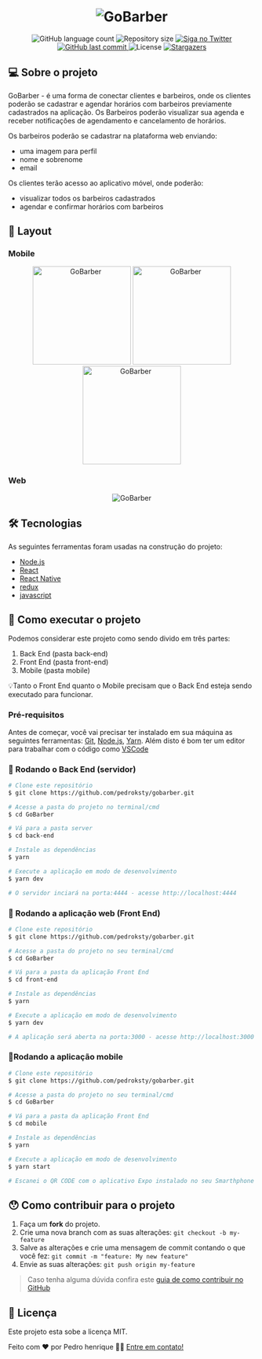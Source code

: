 <h1 align="center">
    <img alt="GoBarber" title="GoBarber" src="./assets/iphone-gif.gif" />
</h1>

<p align="center">
  <img alt="GitHub language count" src="https://img.shields.io/github/languages/count/pedroksty/GoBarber?color=%2304D361">

  <img alt="Repository size" src="https://img.shields.io/github/repo-size/pedroksty/GoBarber">

  	
  <a href="https://www.twitter.com/pedroksty/">
    <img alt="Siga no Twitter" src="https://img.shields.io/twitter/url?url=https%3A%2F%2Fgithub.com%2Fpedroksty%2Fnlw1">
  </a>
	
  
  <a href="https://github.com/pedroksty/GoBarber/commits/master">
    <img alt="GitHub last commit" src="https://img.shields.io/github/last-commit/pedroksty/GoBarber">
  </a>

  <img alt="License" src="https://img.shields.io/badge/license-MIT-brightgreen">
   <a href="https://github.com/pedroksty/GoBarber/stargazers">
    <img alt="Stargazers" src="https://img.shields.io/github/stars/pedroksty/cGoBarber?style=social">
  </a>
</p>


## 💻 Sobre o projeto

 GoBarber - é uma forma de conectar clientes e barbeiros, onde os clientes poderão se cadastrar e
 agendar horários com barbeiros previamente cadastrados na aplicação. Os Barbeiros poderão visualizar
 sua agenda e receber notificações de agendamento e cancelamento de horários.

Os barbeiros poderão se cadastrar na plataforma web enviando:
- uma imagem para perfil
- nome e sobrenome
- email

Os clientes terão acesso ao aplicativo móvel, onde poderão:
- visualizar todos os barbeiros cadastrados
- agendar e confirmar horários com barbeiros

## 🎨 Layout

### Mobile

<p align="center">
  <img alt="GoBarber" title="GoBarber" src="./assets/iphone-agendamento.png" width="200px">

  <img alt="GoBarber" title="GoBarber" src="./assets/iphone-hour.png" width="200px">

  <img alt="GoBarber" title="GoBarber" src="./assets/iphone-confirm.png" width="200px">

</p>

### Web

<p align="center" style="display: flex; align-items: flex-start; justify-content: center;">
  <img alt="GoBarber" title="GoBarber" src="./assets/web.jpg" >

</p>

## 🛠 Tecnologias

As seguintes ferramentas foram usadas na construção do projeto:

- [Node.js][nodejs]
- [React][reactjs]
- [React Native][rn]
- [redux][redux]
- [javascript][javascript]


## 🚀 Como executar o projeto

Podemos considerar este projeto como sendo divido em três partes:
1. Back End (pasta back-end) 
2. Front End (pasta front-end)
3. Mobile (pasta mobile)

💡Tanto o Front End quanto o Mobile precisam que o Back End esteja sendo executado para funcionar.

### Pré-requisitos

Antes de começar, você vai precisar ter instalado em sua máquina as seguintes ferramentas:
[Git](https://git-scm.com), [Node.js][nodejs], [Yarn][Yarn]. 
Além disto é bom ter um editor para trabalhar com o código como [VSCode][vscode]

### 🎲 Rodando o Back End (servidor)

```bash
# Clone este repositório
$ git clone https://github.com/pedroksty/gobarber.git

# Acesse a pasta do projeto no terminal/cmd
$ cd GoBarber

# Vá para a pasta server
$ cd back-end

# Instale as dependências
$ yarn

# Execute a aplicação em modo de desenvolvimento
$ yarn dev

# O servidor inciará na porta:4444 - acesse http://localhost:4444 
```

### 🧭 Rodando a aplicação web (Front End)

```bash
# Clone este repositório
$ git clone https://github.com/pedroksty/gobarber.git

# Acesse a pasta do projeto no seu terminal/cmd
$ cd GoBarber

# Vá para a pasta da aplicação Front End
$ cd front-end

# Instale as dependências
$ yarn

# Execute a aplicação em modo de desenvolvimento
$ yarn dev

# A aplicação será aberta na porta:3000 - acesse http://localhost:3000
```

### 📱Rodando a aplicação mobile 

```bash
# Clone este repositório
$ git clone https://github.com/pedroksty/gobarber.git

# Acesse a pasta do projeto no seu terminal/cmd
$ cd GoBarber

# Vá para a pasta da aplicação Front End
$ cd mobile

# Instale as dependências
$ yarn

# Execute a aplicação em modo de desenvolvimento
$ yarn start

# Escanei o QR CODE com o aplicativo Expo instalado no seu Smarthphone
```

## 😯 Como contribuir para o projeto

1. Faça um **fork** do projeto.
2. Crie uma nova branch com as suas alterações: `git checkout -b my-feature`
3. Salve as alterações e crie uma mensagem de commit contando o que você fez: `git commit -m "feature: My new feature"`
4. Envie as suas alterações: `git push origin my-feature`
> Caso tenha alguma dúvida confira este [guia de como contribuir no GitHub](https://github.com/firstcontributions/first-contributions)


## 📝 Licença

Este projeto esta sobe a licença MIT.

Feito com ❤️ por Pedro henrique 👋🏽 [Entre em contato!](https://www.linkedin.com/in/pedro-henrique-b9541a199/)

[nodejs]: https://nodejs.org/
[typescript]: https://www.typescriptlang.org/
[expo]: https://expo.io/
[reactjs]: https://reactjs.org
[rn]: https://facebook.github.io/react-native/
[yarn]: https://yarnpkg.com/
[vscode]: https://code.visualstudio.com/
[vceditconfig]: https://marketplace.visualstudio.com/items?itemName=EditorConfig.EditorConfig
[license]: https://opensource.org/licenses/MIT
[vceslint]: https://marketplace.visualstudio.com/items?itemName=dbaeumer.vscode-eslint
[prettier]: https://marketplace.visualstudio.com/items?itemName=esbenp.prettier-vscode
[rs]: https://rocketseat.com.br
[yarn]: https://yarnpkg.com/getting-started/install
[javascript]: https://www.javascript.com/
[redux]: https://redux.js.org/